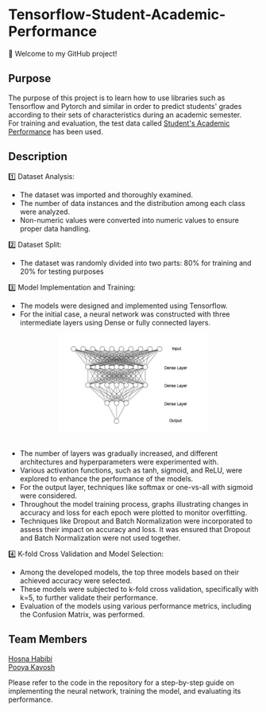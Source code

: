 # Tensorflow-Student-Academic-Performance
👋 Welcome to my GitHub project!

## Purpose
The purpose of this project is to learn how to use libraries such as Tensorflow and Pytorch and similar in order to predict students' grades according to their sets of characteristics during an academic semester.</br>
For training and evaluation, the test data called [Student's Academic Performance](https://www.kaggle.com/datasets/aljarah/xAPI-Edu-Data) has been used.

## Description
1️⃣ Dataset Analysis:
- The dataset was imported and thoroughly examined.
- The number of data instances and the distribution among each class were analyzed.
- Non-numeric values were converted into numeric values to ensure proper data handling.

2️⃣ Dataset Split:
- The dataset was randomly divided into two parts: 80% for training and 20% for testing purposes

3️⃣ Model Implementation and Training:
- The models were designed and implemented using Tensorflow.
- For the initial case, a neural network was constructed with three intermediate layers using Dense or fully connected layers.

<div align="center"><img src="https://github.com/HosnawHb/Tensorflow-Student-Academic-Performance/blob/main/Pic.png?raw=true"width="60%"/></div> </br >

- The number of layers was gradually increased, and different architectures and hyperparameters were experimented with.
- Various activation functions, such as tanh, sigmoid, and ReLU, were explored to enhance the performance of the models.
- For the output layer, techniques like softmax or one-vs-all with sigmoid were considered.
- Throughout the model training process, graphs illustrating changes in accuracy and loss for each epoch were plotted to monitor overfitting.
- Techniques like Dropout and Batch Normalization were incorporated to assess their impact on accuracy and loss. It was ensured that Dropout and Batch Normalization were not used together.

4️⃣ K-fold Cross Validation and Model Selection:
- Among the developed models, the top three models based on their achieved accuracy were selected.
- These models were subjected to k-fold cross validation, specifically with k=5, to further validate their performance.
- Evaluation of the models using various performance metrics, including the Confusion Matrix, was performed.

## Team Members
[Hosna Habibi](https://github.com/HosnawHb) </br>
[Pooya Kavosh](https://github.com/Jarvis017) </br>

Please refer to the code in the repository for a step-by-step guide on implementing the neural network, training the model, and evaluating its performance.
